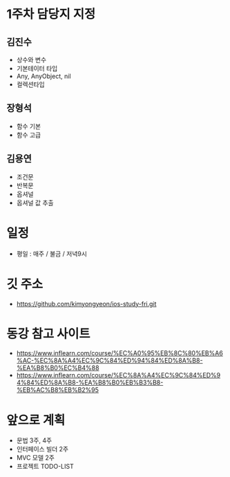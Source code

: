 # 1주차 담당지 지정

## 김진수

- 상수와 변수
- 기본테이터 타입
- Any, AnyObject, nil
- 컬렉션타입

## 장형석

- 함수 기본
- 함수 고급

## 김용연

- 조건문
- 반복문
- 옵셔널
- 옵셔널 값 추출

# 일정

- 평일 : 매주 / 불금 / 저녁9시

# 깃 주소

- https://github.com/kimyongyeon/ios-study-fri.git

# 동강 참고 사이트

- https://www.inflearn.com/course/%EC%A0%95%EB%8C%80%EB%A6%AC-%EC%8A%A4%EC%9C%84%ED%94%84%ED%8A%B8-%EA%B8%B0%EC%B4%88
- https://www.inflearn.com/course/%EC%8A%A4%EC%9C%84%ED%94%84%ED%8A%B8-%EA%B8%B0%EB%B3%B8-%EB%AC%B8%EB%B2%95

# 앞으로 계획

- 문법 3주, 4주
- 인터페이스 빌더 2주
- MVC 모델 2주
- 프로젝트 TODO-LIST
